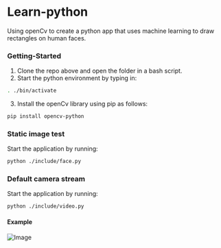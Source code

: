 # Learn-python
Using openCv to create a python app that uses machine learning to draw rectangles on human faces.  

### Getting-Started
1. Clone the repo above and open the folder in a bash script.  
2. Start the python environment by typing in: 
```bash
. ./bin/activate
```
3. Install the openCv library using pip as follows:
```bash
pip install opencv-python
```
### Static image test
Start the application by running: 
```bash
python ./include/face.py
```

### Default camera stream
Start the application by running: 
```bash
python ./include/video.py
```
#### Example
 ![Image](https://github.com/Mugambi-Ian/learn-python/blob/master/_media/ai.png)


